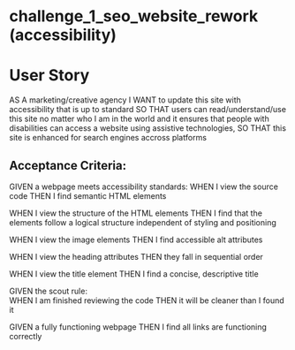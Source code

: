 # challenge_1_seo_website_rework (accessibility)

# User Story
AS A marketing/creative agency
I WANT to update this site with accessibility that is up to standard
SO THAT users can read/understand/use this site no matter who I am in the world and it ensures that people with disabilities can access a website using assistive technologies,
SO THAT this site is enhanced for search engines accross platforms

## Acceptance Criteria: 
GIVEN a webpage meets accessibility standards:
WHEN I view the source code
THEN I find semantic HTML elements

WHEN I view the structure of the HTML elements
THEN I find that the elements follow a logical structure independent of styling and positioning

WHEN I view the image elements
THEN I find accessible alt attributes

WHEN I view the heading attributes
THEN they fall in sequential order

WHEN I view the title element
THEN I find a concise, descriptive title

GIVEN the scout rule:  
WHEN I am finished reviewing the code
THEN it will be cleaner than I found it

GIVEN a fully functioning webpage 
THEN I find all links are functioning correctly
